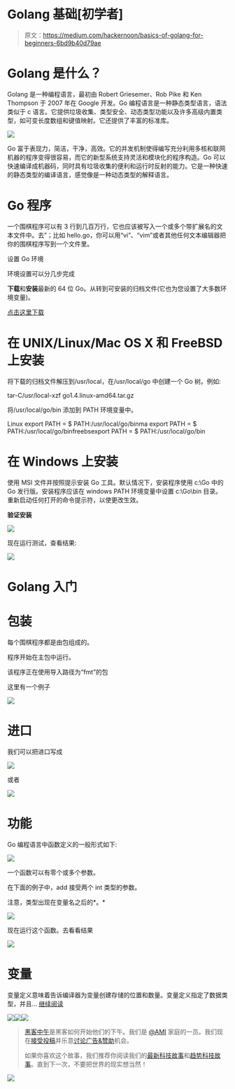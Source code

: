 # Golang 基础[初学者]

> 原文：<https://medium.com/hackernoon/basics-of-golang-for-beginners-6bd9b40d79ae>

# Golang 是什么？

Golang 是一种编程语言，最初由 Robert Griesemer、Rob Pike 和 Ken Thompson 于 2007 年在 Google 开发。Go 编程语言是一种静态类型语言，语法类似于 c 语言。它提供垃圾收集、类型安全、动态类型功能以及许多高级内置类型，如可变长度数组和键值映射。它还提供了丰富的标准库。

![](img/84addf648f7fe3b7b68f5cda8c5cce0b.png)

Go 富于表现力，简洁，干净，高效。它的并发机制使得编写充分利用多核和联网机器的程序变得很容易，而它的新型系统支持灵活和模块化的程序构造。Go 可以快速编译成机器码，同时具有垃圾收集的便利和运行时反射的能力。它是一种快速的静态类型的编译语言，感觉像是一种动态类型的解释语言。

# Go 程序

一个围棋程序可以有 3 行到几百万行，它也应该被写入一个或多个带扩展名的文本文件中。去”；比如 hello.go，你可以用“vi”、“vim”或者其他任何文本编辑器把你的围棋程序写到一个文件里。

设置 Go 环境

环境设置可以分几步完成

**下载**和**安装**最新的 64 位 Go。从转到可安装的归档文件(它也为您设置了大多数环境变量)。

[点击这里下载](https://golang.org/dl/)

# 在 UNIX/Linux/Mac OS X 和 FreeBSD 上安装

将下载的归档文件解压到/usr/local，在/usr/local/go 中创建一个 Go 树。例如:

tar-C/usr/local-xzf go1.4.linux-amd64.tar.gz

将/usr/local/go/bin 添加到 PATH 环境变量中。

Linux export PATH = $ PATH:/usr/local/go/binma export PATH = $ PATH:/usr/local/go/binfreebsexport PATH = $ PATH:/usr/local/go/bin

# 在 Windows 上安装

使用 MSI 文件并按照提示安装 Go 工具。默认情况下，安装程序使用 c:\Go 中的 Go 发行版。安装程序应该在 windows PATH 环境变量中设置 c:\Go\bin 目录。重新启动任何打开的命令提示符，以使更改生效。

**验证安装**

![](img/da4f24fd0bbf8cefc4f4eb748007a943.png)

现在运行测试，查看结果:

![](img/a95c638eda0a97571ec2fca78b76643a.png)

# Golang 入门

# 包装

每个围棋程序都是由包组成的。

程序开始在主包中运行。

该程序正在使用导入路径为“fmt”的包

这里有一个例子

![](img/06b2d23f71c02deef825280280a998dc.png)

# 进口

我们可以把进口写成

![](img/2b9be6ef2b35ee1e45619f68996143a5.png)

或者

![](img/c1a0559e6deb4e3ee1045d16ea0e5d8a.png)

# 功能

Go 编程语言中函数定义的一般形式如下:

![](img/316f001ccdbeea4f1f703cc6b91983c0.png)

一个函数可以有零个或多个参数。

在下面的例子中，add 接受两个 int 类型的参数。

注意，类型出现在变量名之后的*。*

![](img/d3ade9c93cb23831e75c7d32cfe39ab9.png)

现在运行这个函数。去看看结果

![](img/5852601f4fef45005a71ca66ef3d7c59.png)

# 变量

变量定义意味着告诉编译器为变量创建存储的位置和数量。变量定义指定了数据类型，并且… [继续阅读](https://ontoborn.com/blog/golang-hire-developers/)

[![](img/50ef4044ecd4e250b5d50f368b775d38.png)](http://bit.ly/HackernoonFB)[![](img/979d9a46439d5aebbdcdca574e21dc81.png)](https://goo.gl/k7XYbx)[![](img/2930ba6bd2c12218fdbbf7e02c8746ff.png)](https://goo.gl/4ofytp)

> [黑客中午](http://bit.ly/Hackernoon)是黑客如何开始他们的下午。我们是 [@AMI](http://bit.ly/atAMIatAMI) 家庭的一员。我们现在[接受投稿](http://bit.ly/hackernoonsubmission)并乐意[讨论广告&赞助](mailto:partners@amipublications.com)机会。
> 
> 如果你喜欢这个故事，我们推荐你阅读我们的[最新科技故事](http://bit.ly/hackernoonlatestt)和[趋势科技故事](https://hackernoon.com/trending)。直到下一次，不要把世界的现实想当然！

![](img/be0ca55ba73a573dce11effb2ee80d56.png)